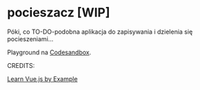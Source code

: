 # pocieszacz [WIP]


Póki, co TO-DO-podobna aplikacja do zapisywania i dzielenia się pocieszeniami... 

Playground na <a href="https://codesandbox.io/s/3x3jmmrjz1" target="_blank">Codesandbox</a>.

CREDITS: 

[Learn Vue.js by Example](https://coursetro.com/courses/23/Vue-Tutorial-in-2018---Learn-Vue.js-by-Example)
